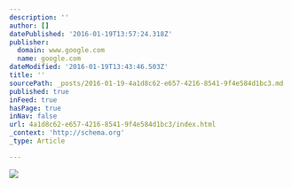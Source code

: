 ```yaml
---
description: ''
author: []
datePublished: '2016-01-19T13:57:24.318Z'
publisher:
  domain: www.google.com
  name: google.com
dateModified: '2016-01-19T13:43:46.503Z'
title: ''
sourcePath: _posts/2016-01-19-4a1d8c62-e657-4216-8541-9f4e584d1bc3.md
published: true
inFeed: true
hasPage: true
inNav: false
url: 4a1d8c62-e657-4216-8541-9f4e584d1bc3/index.html
_context: 'http://schema.org'
_type: Article

---
```

![](http://the-grid-user-content.s3-us-west-2.amazonaws.com/ad1ffddc-9938-4a51-9c2c-b0e73cf30d38.jpg)